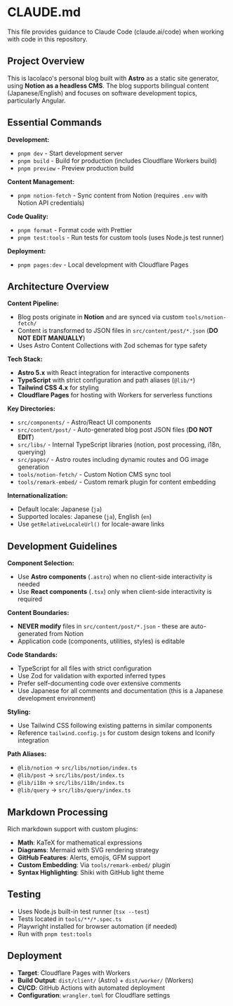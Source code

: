 # CLAUDE.md

This file provides guidance to Claude Code (claude.ai/code) when working with code in this repository.

## Project Overview

This is lacolaco's personal blog built with **Astro** as a static site generator, using **Notion as a headless CMS**. The blog supports bilingual content (Japanese/English) and focuses on software development topics, particularly Angular.

## Essential Commands

**Development:**
- `pnpm dev` - Start development server
- `pnpm build` - Build for production (includes Cloudflare Workers build)
- `pnpm preview` - Preview production build

**Content Management:**
- `pnpm notion-fetch` - Sync content from Notion (requires `.env` with Notion API credentials)

**Code Quality:**
- `pnpm format` - Format code with Prettier
- `pnpm test:tools` - Run tests for custom tools (uses Node.js test runner)

**Deployment:**
- `pnpm pages:dev` - Local development with Cloudflare Pages

## Architecture Overview

**Content Pipeline:**
- Blog posts originate in **Notion** and are synced via custom `tools/notion-fetch/` 
- Content is transformed to JSON files in `src/content/post/*.json` (**DO NOT EDIT MANUALLY**)
- Uses Astro Content Collections with Zod schemas for type safety

**Tech Stack:**
- **Astro 5.x** with React integration for interactive components
- **TypeScript** with strict configuration and path aliases (`@lib/*`)
- **Tailwind CSS 4.x** for styling
- **Cloudflare Pages** for hosting with Workers for serverless functions

**Key Directories:**
- `src/components/` - Astro/React UI components  
- `src/content/post/` - Auto-generated blog post JSON files (**DO NOT EDIT**)
- `src/libs/` - Internal TypeScript libraries (notion, post processing, i18n, querying)
- `src/pages/` - Astro routes including dynamic routes and OG image generation
- `tools/notion-fetch/` - Custom Notion CMS sync tool
- `tools/remark-embed/` - Custom remark plugin for content embedding

**Internationalization:**
- Default locale: Japanese (`ja`)
- Supported locales: Japanese (`ja`), English (`en`)
- Use `getRelativeLocaleUrl()` for locale-aware links

## Development Guidelines

**Component Selection:**
- Use **Astro components** (`.astro`) when no client-side interactivity is needed
- Use **React components** (`.tsx`) only when client-side interactivity is required

**Content Boundaries:**
- **NEVER modify** files in `src/content/post/*.json` - these are auto-generated from Notion
- Application code (components, utilities, styles) is editable

**Code Standards:**
- TypeScript for all files with strict configuration
- Use Zod for validation with exported inferred types  
- Prefer self-documenting code over extensive comments
- Use Japanese for all comments and documentation (this is a Japanese development environment)

**Styling:**
- Use Tailwind CSS following existing patterns in similar components
- Reference `tailwind.config.js` for custom design tokens and Iconify integration

**Path Aliases:**
- `@lib/notion` → `src/libs/notion/index.ts`
- `@lib/post` → `src/libs/post/index.ts` 
- `@lib/i18n` → `src/libs/i18n/index.ts`
- `@lib/query` → `src/libs/query/index.ts`

## Markdown Processing

Rich markdown support with custom plugins:
- **Math**: KaTeX for mathematical expressions
- **Diagrams**: Mermaid with SVG rendering strategy
- **GitHub Features**: Alerts, emojis, GFM support
- **Custom Embedding**: Via `tools/remark-embed/` plugin
- **Syntax Highlighting**: Shiki with GitHub light theme

## Testing

- Uses Node.js built-in test runner (`tsx --test`)
- Tests located in `tools/**/*.spec.ts`
- Playwright installed for browser automation (if needed)
- Run with `pnpm test:tools`

## Deployment

- **Target**: Cloudflare Pages with Workers
- **Build Output**: `dist/client/` (Astro) + `dist/worker/` (Workers)
- **CI/CD**: GitHub Actions with automated deployment
- **Configuration**: `wrangler.toml` for Cloudflare settings